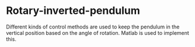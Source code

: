 # Rotary-inverted-pendulum
Different kinds of control methods are used to keep the pendulum in the vertical position based on the angle of rotation. Matlab is used to implement this.
